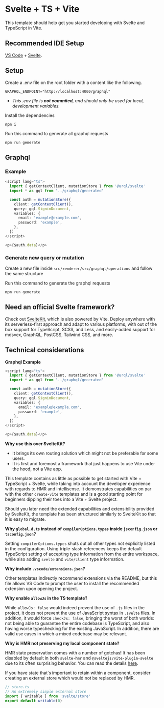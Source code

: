 # Svelte + TS + Vite

This template should help get you started developing with Svelte and TypeScript in Vite.

## Recommended IDE Setup

[VS Code](https://code.visualstudio.com/) + [Svelte](https://marketplace.visualstudio.com/items?itemName=svelte.svelte-vscode).

## Setup

Create a .env file on the root folder with a content like the following.

```
GRAPHQL_ENDPOINT="http://localhost:4000/graphql"
```
- *This .env file is **not commited**, and should only be used for local, development variables.*

Install the dependencies

```shell
npm i
```

Run this command to generate all graphql requests

```shell
npm run generate
```

## Graphql

### Example

```ts
<script lang="ts">
  import { getContextClient, mutationStore } from '@urql/svelte'
  import * as gql from '../graphql/generated'

  const auth = mutationStore({
    client: getContextClient(),
    query: gql.SigninDocument,
    variables: {
      email: 'example@example.com',
      password: 'example',
    },
  })
</script>

<p>{$auth.data}</p>
```

### Generate new query or mutation
Create a new file inside `src/renderer/src/graphql/operations` and follow the same structure

Run this command to generate the graphql requests

```shell
npm run generate
```
## Need an official Svelte framework?

Check out [SvelteKit](https://github.com/sveltejs/kit#readme), which is also powered by Vite. Deploy anywhere with its serverless-first approach and adapt to various platforms, with out of the box support for TypeScript, SCSS, and Less, and easily-added support for mdsvex, GraphQL, PostCSS, Tailwind CSS, and more.

## Technical considerations

**Graphql Example**
```ts
<script lang="ts">
  import { getContextClient, mutationStore } from '@urql/svelte'
  import * as gql from '../graphql/generated'

  const auth = mutationStore({
    client: getContextClient(),
    query: gql.SigninDocument,
    variables: {
      email: 'example@example.com',
      password: 'example',
    },
  })
</script>

<p>{$auth.data}</p>
```

**Why use this over SvelteKit?**

- It brings its own routing solution which might not be preferable for some users.
- It is first and foremost a framework that just happens to use Vite under the hood, not a Vite app.

This template contains as little as possible to get started with Vite + TypeScript + Svelte, while taking into account the developer experience with regards to HMR and intellisense. It demonstrates capabilities on par with the other `create-vite` templates and is a good starting point for beginners dipping their toes into a Vite + Svelte project.

Should you later need the extended capabilities and extensibility provided by SvelteKit, the template has been structured similarly to SvelteKit so that it is easy to migrate.

**Why `global.d.ts` instead of `compilerOptions.types` inside `jsconfig.json` or `tsconfig.json`?**

Setting `compilerOptions.types` shuts out all other types not explicitly listed in the configuration. Using triple-slash references keeps the default TypeScript setting of accepting type information from the entire workspace, while also adding `svelte` and `vite/client` type information.

**Why include `.vscode/extensions.json`?**

Other templates indirectly recommend extensions via the README, but this file allows VS Code to prompt the user to install the recommended extension upon opening the project.

**Why enable `allowJs` in the TS template?**

While `allowJs: false` would indeed prevent the use of `.js` files in the project, it does not prevent the use of JavaScript syntax in `.svelte` files. In addition, it would force `checkJs: false`, bringing the worst of both worlds: not being able to guarantee the entire codebase is TypeScript, and also having worse typechecking for the existing JavaScript. In addition, there are valid use cases in which a mixed codebase may be relevant.

**Why is HMR not preserving my local component state?**

HMR state preservation comes with a number of gotchas! It has been disabled by default in both `svelte-hmr` and `@sveltejs/vite-plugin-svelte` due to its often surprising behavior. You can read the details [here](https://github.com/rixo/svelte-hmr#svelte-hmr).

If you have state that's important to retain within a component, consider creating an external store which would not be replaced by HMR.

```ts
// store.ts
// An extremely simple external store
import { writable } from 'svelte/store'
export default writable(0)
```
